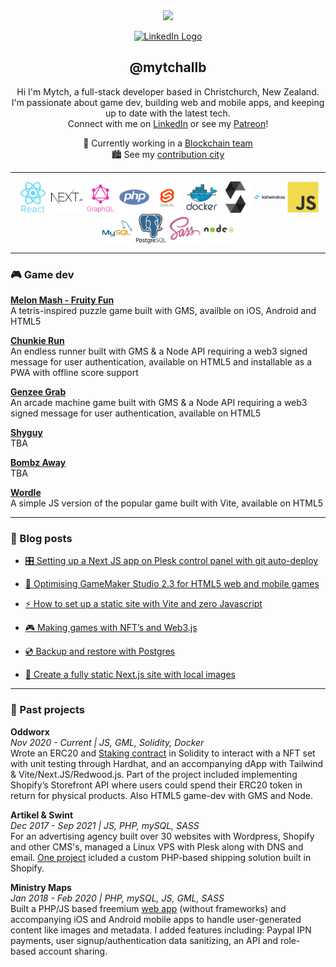 <div id="header" align="center">
  <img src="https://media4.giphy.com/media/26n7b7PjSOZJwVCmY/giphy.gif?cid=790b7611a866f892dd360d0fd3acf4dc3aae16739f38fb71&rid=giphy.gif&ct=g" width="100"/>
  <div id="badges">

  [<img alt="LinkedIn Logo" width="120px" src="https://img.shields.io/badge/LinkedIn-blue?style=for-the-badge&logo=linkedin&logoColor=white" />](https://www.linkedin.com/in/mytchall-bransgrove-8352a3118/)

  </div>

## @mytchallb

Hi I'm Mytch, a full-stack developer based in Christchurch, New Zealand.  
I'm passionate about game dev, building web and mobile apps, and keeping up to date with the latest tech.  
Connect with me on [LinkedIn](https://www.linkedin.com/in/mytchall-bransgrove-8352a3118/) or see my [Patreon](https://www.patreon.com/mytchb)!

🔐 Currently working in a [Blockchain team](https://oddworx.com/)  
🏙 See my [contribution city](https://honzaap.github.io/GithubCity/?name=mytchallb&year=2022)

</div>

---

<div id="logo" align="center">
<img align="center" src="https://raw.githubusercontent.com/devicons/devicon/1119b9f84c0290e0f0b38982099a2bd027a48bf1/icons/react/react-original-wordmark.svg" width=50>
<img align="center" src="https://raw.githubusercontent.com/devicons/devicon/1119b9f84c0290e0f0b38982099a2bd027a48bf1/icons/nextjs/nextjs-original-wordmark.svg" width=50>
<img align="center" src="https://raw.githubusercontent.com/devicons/devicon/1119b9f84c0290e0f0b38982099a2bd027a48bf1/icons/graphql/graphql-plain-wordmark.svg" width=50>
<img align="center" src="https://raw.githubusercontent.com/devicons/devicon/master/icons/php/php-plain.svg" width=50>
<img align="center" src="https://raw.githubusercontent.com/devicons/devicon/1119b9f84c0290e0f0b38982099a2bd027a48bf1/icons/svelte/svelte-original-wordmark.svg" width=50>
<img align="center" src="https://raw.githubusercontent.com/devicons/devicon/1119b9f84c0290e0f0b38982099a2bd027a48bf1/icons/docker/docker-original-wordmark.svg" width=50>
<img align="center" src="https://raw.githubusercontent.com/devicons/devicon/1119b9f84c0290e0f0b38982099a2bd027a48bf1/icons/solidity/solidity-original.svg" width=50>
<img align="center" src="https://raw.githubusercontent.com/devicons/devicon/1119b9f84c0290e0f0b38982099a2bd027a48bf1/icons/tailwindcss/tailwindcss-original-wordmark.svg" width=50>
<img align="center" src="https://raw.githubusercontent.com/devicons/devicon/1119b9f84c0290e0f0b38982099a2bd027a48bf1/icons/javascript/javascript-original.svg" width=50>
<img align="center" src="https://raw.githubusercontent.com/devicons/devicon/1119b9f84c0290e0f0b38982099a2bd027a48bf1/icons/mysql/mysql-original-wordmark.svg" width=50>
<img align="center" src="https://raw.githubusercontent.com/devicons/devicon/1119b9f84c0290e0f0b38982099a2bd027a48bf1/icons/postgresql/postgresql-original-wordmark.svg" width=50 />
<img align="center" src="https://raw.githubusercontent.com/devicons/devicon/1119b9f84c0290e0f0b38982099a2bd027a48bf1/icons/sass/sass-original.svg" width=50 />
<img align="center" src="https://raw.githubusercontent.com/devicons/devicon/1119b9f84c0290e0f0b38982099a2bd027a48bf1/icons/nodejs/nodejs-original-wordmark.svg" width=50 />
</div>

---

### 🎮 Game dev

**[Melon Mash - Fruity Fun](https://apps.mbmedia.co.nz/melon-mash/)**  
A tetris-inspired puzzle game built with GMS, availble on iOS, Android and HTML5

**[Chunkie Run](https://arcade.oddworx.com/chunkie-run/)**  
An endless runner built with GMS & a Node API requiring a web3 signed message for user authentication, available on HTML5 and installable as a PWA with offline score support

**[Genzee Grab](https://arcade.oddworx.com/genzee-grab/)**  
An arcade machine game built with GMS & a Node API requiring a web3 signed message for user authentication, available on HTML5

[**Shyguy**](?)  
TBA

[**Bombz Away**](?)  
TBA

**[Wordle](https://github.com/mytchallb/wordle)**  
A simple JS version of the popular game built with Vite, available on HTML5

---

### 📝 Blog posts

* [🎛️ Setting up a Next JS app on Plesk control panel with git auto-deploy](https://mytchall.dev/setting-up-a-next-js-app-on-plesk-control-panel-with-git-auto-deploy/)

* [🔧 Optimising GameMaker Studio 2.3 for HTML5 web and mobile games](https://mytchall.dev/optimising-gamemaker-studio-2-3-for-html5-web-and-mobile-games/)

* [⚡️ How to set up a static site with Vite and zero Javascript](https://mytchall.dev/how-to-set-up-a-static-site-with-vite-and-zero-javascript/)

* [🎮 Making games with NFT’s and Web3.js](https://mytchall.dev/making-games-with-nfts-and-web3-js/)

* [💿 Backup and restore with Postgres](https://mytchall.dev/backup-and-restore-with-postgres/)

* [📁 Create a fully static Next.js site with local images](https://mytchall.dev/create-a-fully-static-next-js-site-with-local-images/)

---

### 💾 Past projects

**Oddworx**  
_Nov 2020 - Current | JS, GML, Solidity, Docker_  
Wrote an ERC20 and [Staking contract](https://etherscan.io/address/0x428b6a13277116C62D751bebbC6f47011A0Cdc11#code) in Solidity to interact with a NFT set with unit testing through Hardhat, and an accompanying dApp with Tailwind & Vite/Next.JS/Redwood.js. Part of the project included implementing Shopify’s Storefront API where users could spend their ERC20 token in return for physical products. Also HTML5 game-dev with GMS and Node.

**Artikel & Swint**  
_Dec 2017 - Sep 2021 | JS, PHP, mySQL, SASS_  
For an advertising agency built over 30 websites with Wordpress, Shopify and other CMS's, managed a Linux VPS with Plesk along with DNS and email. [One project](https://nzpetfoods.co.nz/pages/freight) icluded a custom PHP-based shipping solution built in Shopify.

**Ministry Maps**  
_Jan 2018 - Feb 2020 | PHP, mySQL, JS, GML, SASS_  
Built a PHP/JS based freemium [web app](https://ministrymaps.co.nz/) (without frameworks) and accompanying iOS and Android mobile apps to handle user-generated content like images and metadata. I added features including: Paypal IPN payments, user signup/authentication data sanitizing, an API and  role-based account sharing.
